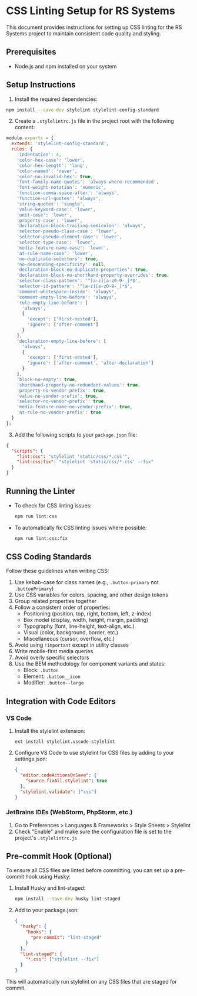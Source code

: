 # CSS Linting Setup for RS Systems

This document provides instructions for setting up CSS linting for the RS Systems project to maintain consistent code quality and styling.

## Prerequisites

- Node.js and npm installed on your system

## Setup Instructions

1. Install the required dependencies:

```bash
npm install --save-dev stylelint stylelint-config-standard
```

2. Create a `.stylelintrc.js` file in the project root with the following content:

```javascript
module.exports = {
  extends: 'stylelint-config-standard',
  rules: {
    'indentation': 4,
    'color-hex-case': 'lower',
    'color-hex-length': 'long',
    'color-named': 'never',
    'color-no-invalid-hex': true,
    'font-family-name-quotes': 'always-where-recommended',
    'font-weight-notation': 'numeric',
    'function-comma-space-after': 'always',
    'function-url-quotes': 'always',
    'string-quotes': 'single',
    'value-keyword-case': 'lower',
    'unit-case': 'lower',
    'property-case': 'lower',
    'declaration-block-trailing-semicolon': 'always',
    'selector-pseudo-class-case': 'lower',
    'selector-pseudo-element-case': 'lower',
    'selector-type-case': 'lower',
    'media-feature-name-case': 'lower',
    'at-rule-name-case': 'lower',
    'no-duplicate-selectors': true,
    'no-descending-specificity': null,
    'declaration-block-no-duplicate-properties': true,
    'declaration-block-no-shorthand-property-overrides': true,
    'selector-class-pattern': '^[a-z][a-z0-9-_]*$',
    'selector-id-pattern': '^[a-z][a-z0-9-_]*$',
    'comment-whitespace-inside': 'always',
    'comment-empty-line-before': 'always',
    'rule-empty-line-before': [
      'always',
      {
        'except': ['first-nested'],
        'ignore': ['after-comment']
      }
    ],
    'declaration-empty-line-before': [
      'always',
      {
        'except': ['first-nested'],
        'ignore': ['after-comment', 'after-declaration']
      }
    ],
    'block-no-empty': true,
    'shorthand-property-no-redundant-values': true,
    'property-no-vendor-prefix': true,
    'value-no-vendor-prefix': true,
    'selector-no-vendor-prefix': true,
    'media-feature-name-no-vendor-prefix': true,
    'at-rule-no-vendor-prefix': true
  }
};
```

3. Add the following scripts to your `package.json` file:

```json
{
  "scripts": {
    "lint:css": "stylelint 'static/css/*.css'",
    "lint:css:fix": "stylelint 'static/css/*.css' --fix"
  }
}
```

## Running the Linter

- To check for CSS linting issues:
  ```bash
  npm run lint:css
  ```

- To automatically fix CSS linting issues where possible:
  ```bash
  npm run lint:css:fix
  ```

## CSS Coding Standards

Follow these guidelines when writing CSS:

1. Use kebab-case for class names (e.g., `.button-primary` not `.buttonPrimary`)
2. Use CSS variables for colors, spacing, and other design tokens
3. Group related properties together
4. Follow a consistent order of properties:
   - Positioning (position, top, right, bottom, left, z-index)
   - Box model (display, width, height, margin, padding)
   - Typography (font, line-height, text-align, etc.)
   - Visual (color, background, border, etc.)
   - Miscellaneous (cursor, overflow, etc.)
5. Avoid using `!important` except in utility classes
6. Write mobile-first media queries
7. Avoid overly specific selectors
8. Use the BEM methodology for component variants and states:
   - Block: `.button`
   - Element: `.button__icon`
   - Modifier: `.button--large`

## Integration with Code Editors

### VS Code

1. Install the stylelint extension:
   ```
   ext install stylelint.vscode-stylelint
   ```

2. Configure VS Code to use stylelint for CSS files by adding to your settings.json:
   ```json
   {
     "editor.codeActionsOnSave": {
       "source.fixAll.stylelint": true
     },
     "stylelint.validate": ["css"]
   }
   ```

### JetBrains IDEs (WebStorm, PhpStorm, etc.)

1. Go to Preferences > Languages & Frameworks > Style Sheets > Stylelint
2. Check "Enable" and make sure the configuration file is set to the project's `.stylelintrc.js`

## Pre-commit Hook (Optional)

To ensure all CSS files are linted before committing, you can set up a pre-commit hook using Husky:

1. Install Husky and lint-staged:
   ```bash
   npm install --save-dev husky lint-staged
   ```

2. Add to your package.json:
   ```json
   {
     "husky": {
       "hooks": {
         "pre-commit": "lint-staged"
       }
     },
     "lint-staged": {
       "*.css": ["stylelint --fix"]
     }
   }
   ```

This will automatically run stylelint on any CSS files that are staged for commit. 